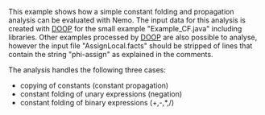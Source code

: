 This example shows how a simple constant folding and propagation analysis can be evaluated with Nemo. 
The input data for this analysis is created with [DOOP](https://bitbucket.org/yanniss/doop/src/master/) for the small example "Example_CF.java" including libraries. 
Other examples processed by [DOOP](https://bitbucket.org/yanniss/doop/src/master/) are also possible to analyse, however the input file "AssignLocal.facts" should be 
stripped of lines that contain the string "phi-assign" as explained in the comments.


 
The analysis handles the following three cases:
 - copying of constants (constant propagation) 
 - constant folding of unary expressions (negation)
 - constant folding of binary expressions (+,-,*,/)




